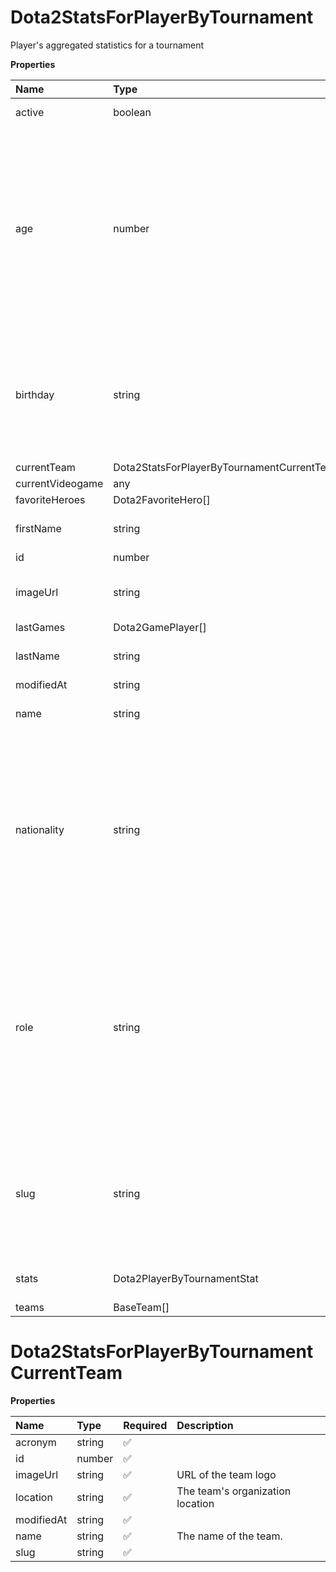 # Dota2StatsForPlayerByTournament

Player's aggregated statistics for a tournament

**Properties**

| Name             | Type                                       | Required | Description                                                                                                                                                                                                                                    |
| :--------------- | :----------------------------------------- | :------- | :--------------------------------------------------------------------------------------------------------------------------------------------------------------------------------------------------------------------------------------------- |
| active           | boolean                                    | ✅       | Whether player is active                                                                                                                                                                                                                       |
| age              | number                                     | ✅       | Age of the player, `null` if unknown. When `birthday` is `null`, `age` is an approxiamation. Read more about [players' age](/docs/about-players-age) <br/>**Note**: This field is only present for users running the Historical plan or above. |
| birthday         | string                                     | ✅       | Birth day of the player, `YYYY-MM-DD` format. `null` if unknown. <br/>**Note**: This field is only present for users running the Historical plan or above.                                                                                     |
| currentTeam      | Dota2StatsForPlayerByTournamentCurrentTeam | ✅       |                                                                                                                                                                                                                                                |
| currentVideogame | any                                        | ✅       |                                                                                                                                                                                                                                                |
| favoriteHeroes   | Dota2FavoriteHero[]                        | ✅       |                                                                                                                                                                                                                                                |
| firstName        | string                                     | ✅       | First name of the player. `null` if unknown                                                                                                                                                                                                    |
| id               | number                                     | ✅       | ID of the player                                                                                                                                                                                                                               |
| imageUrl         | string                                     | ✅       | URL to the photo of the player. `null` if not available.                                                                                                                                                                                       |
| lastGames        | Dota2GamePlayer[]                          | ✅       |                                                                                                                                                                                                                                                |
| lastName         | string                                     | ✅       | Last name of the player. `null` if unknown                                                                                                                                                                                                     |
| modifiedAt       | string                                     | ✅       |                                                                                                                                                                                                                                                |
| name             | string                                     | ✅       | Professional name of the player                                                                                                                                                                                                                |
| nationality      | string                                     | ✅       | Country code matching the nationality of the player according to the ISO 3166-1 standard (Alpha-2 code). <br/>In addition to the standard, the `XK` code is used for Kosovo. <br/>`null` if unknown                                            |
| role             | string                                     | ✅       | Role/position of the player. Field value varies depending on the video game.`null` if unknown. <br/>**Note**: role is only available for DotA 2, League of Legends, and Overwatch players. <br/>`null` for other video games.                  |
| slug             | string                                     | ✅       | Unique, human-readable identifier for the player. <br/>`id` and `slug` can be used interchangeably throughout the API.                                                                                                                         |
| stats            | Dota2PlayerByTournamentStat                | ✅       | Player's statistics for a tournament                                                                                                                                                                                                           |
| teams            | BaseTeam[]                                 | ✅       |                                                                                                                                                                                                                                                |

# Dota2StatsForPlayerByTournamentCurrentTeam

**Properties**

| Name       | Type   | Required | Description                      |
| :--------- | :----- | :------- | :------------------------------- |
| acronym    | string | ✅       |                                  |
| id         | number | ✅       |                                  |
| imageUrl   | string | ✅       | URL of the team logo             |
| location   | string | ✅       | The team's organization location |
| modifiedAt | string | ✅       |                                  |
| name       | string | ✅       | The name of the team.            |
| slug       | string | ✅       |                                  |

<!-- This file was generated by liblab | https://liblab.com/ -->
